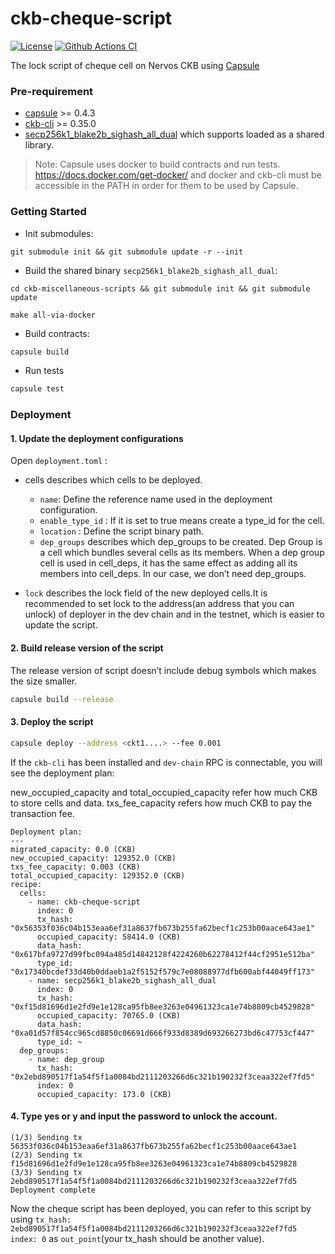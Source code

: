 # ckb-cheque-script

[![License](https://img.shields.io/badge/license-MIT-green)](https://github.com/duanyytop/ckb-cheque-script/blob/main/COPYING)
[![Github Actions CI](https://github.com/duanyytop/ckb-cheque-script/workflows/CI/badge.svg?branch=main)](https://github.com/duanyytop/ckb-cheque-script/actions)

The lock script of cheque cell on Nervos CKB using [Capsule](https://github.com/nervosnetwork/capsule)

### Pre-requirement

- [capsule](https://github.com/nervosnetwork/capsule) >= 0.4.3
- [ckb-cli](https://github.com/nervosnetwork/ckb-cli) >= 0.35.0
- [secp256k1_blake2b_sighash_all_dual](https://github.com/nervosnetwork/ckb-miscellaneous-scripts/blob/master/c/secp256k1_blake2b_sighash_all_dual.c) which supports loaded as a shared library.

> Note: Capsule uses docker to build contracts and run tests. https://docs.docker.com/get-docker/
> and docker and ckb-cli must be accessible in the PATH in order for them to be used by Capsule.

### Getting Started

- Init submodules:

```
git submodule init && git submodule update -r --init
```

- Build the shared binary `secp256k1_blake2b_sighash_all_dual`:

```
cd ckb-miscellaneous-scripts && git submodule init && git submodule update

make all-via-docker
```

- Build contracts:

```sh
capsule build
```

- Run tests

```sh
capsule test
```

### Deployment

#### 1. Update the deployment configurations

Open `deployment.toml` :

- cells describes which cells to be deployed.

  - `name`: Define the reference name used in the deployment configuration.
  - `enable_type_id` : If it is set to true means create a type_id for the cell.
  - `location` : Define the script binary path.
  - `dep_groups` describes which dep_groups to be created. Dep Group is a cell which bundles several cells as its members. When a dep group cell is used in cell_deps, it has the same effect as adding all its members into cell_deps. In our case, we don’t need dep_groups.

- `lock` describes the lock field of the new deployed cells.It is recommended to set lock to the address(an address that you can unlock) of deployer in the dev chain and in the testnet, which is easier to update the script.

#### 2. Build release version of the script

The release version of script doesn’t include debug symbols which makes the size smaller.

```sh
capsule build --release
```

#### 3. Deploy the script

```sh
capsule deploy --address <ckt1....> --fee 0.001
```

If the `ckb-cli` has been installed and `dev-chain` RPC is connectable, you will see the deployment plan:

new_occupied_capacity and total_occupied_capacity refer how much CKB to store cells and data.
txs_fee_capacity refers how much CKB to pay the transaction fee.

```
Deployment plan:
---
migrated_capacity: 0.0 (CKB)
new_occupied_capacity: 129352.0 (CKB)
txs_fee_capacity: 0.003 (CKB)
total_occupied_capacity: 129352.0 (CKB)
recipe:
  cells:
    - name: ckb-cheque-script
      index: 0
      tx_hash: "0x56353f036c04b153eaa6ef31a8637fb673b255fa62becf1c253b00aace643ae1"
      occupied_capacity: 58414.0 (CKB)
      data_hash: "0x617bfa9727d99fbc094a485d14842128f4224260b62278412f44cf2951e512ba"
      type_id: "0x17340bcdef33d40b0ddaeb1a2f5152f579c7e08088977dfb600abf44049ff173"
    - name: secp256k1_blake2b_sighash_all_dual
      index: 0
      tx_hash: "0xf15d81696d1e2fd9e1e128ca95fb8ee3263e04961323ca1e74b8809cb4529828"
      occupied_capacity: 70765.0 (CKB)
      data_hash: "0xa01d57f854cc965cd8850c06691d666f933d8389d693266273bd6c47753cf447"
      type_id: ~
  dep_groups:
    - name: dep_group
      tx_hash: "0x2ebd890517f1a54f5f1a0084bd2111203266d6c321b190232f3ceaa322ef7fd5"
      index: 0
      occupied_capacity: 173.0 (CKB)
```

#### 4. Type yes or y and input the password to unlock the account.

```
(1/3) Sending tx 56353f036c04b153eaa6ef31a8637fb673b255fa62becf1c253b00aace643ae1
(2/3) Sending tx f15d81696d1e2fd9e1e128ca95fb8ee3263e04961323ca1e74b8809cb4529828
(3/3) Sending tx 2ebd890517f1a54f5f1a0084bd2111203266d6c321b190232f3ceaa322ef7fd5
Deployment complete
```

Now the cheque script has been deployed, you can refer to this script by using `tx_hash: 2ebd890517f1a54f5f1a0084bd2111203266d6c321b190232f3ceaa322ef7fd5 index: 0` as `out_point`(your tx_hash should be another value).
